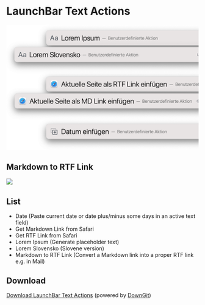 # LaunchBar Text Actions

<img src="textactions.png" width="600"/> 


## Markdown to RTF Link

<img src="mdrtf.gif" width="600"/> 


## List

- Date (Paste current date or date plus/minus some days in an active text field)
- Get Markdown Link from Safari
- Get RTF Link from Safari
- Lorem Ipsum (Generate placeholder text)
- Lorem Slovensko (Slovene version)
- Markdown to RTF Link (Convert a Markdown link into a proper RTF link e.g. in Mail)

## Download

[Download LaunchBar Text Actions](https://minhaskamal.github.io/DownGit/#/home?url=https://github.com/Ptujec/LaunchBar/tree/master/Text-Actions) (powered by [DownGit](https://github.com/MinhasKamal/DownGit))




   

